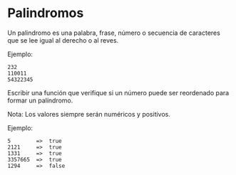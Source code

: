 # Palindromos

Un palindromo es una palabra, frase, número o secuencia de caracteres que se lee igual al derecho o al reves.

Ejemplo:

```
232
110011
54322345
```

Escribir una función que verifique si un número puede ser reordenado para formar un palíndromo.

Nota: Los valores siempre serán numéricos y positivos.

Ejemplo:

```
5        =>  true
2121     =>  true
1331     =>  true
3357665  =>  true
1294     =>  false
```
